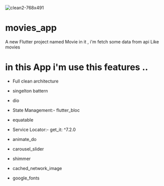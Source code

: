 ![clean2-768x491](https://user-images.githubusercontent.com/75587814/223740591-b045ad13-d83a-45cc-9ed4-fe04e58e2a59.png)
# movies_app

A new Flutter project named Movie in it , i'm fetch some data from api Like movies 

# in this App i'm use this features ..

- Full clean architecture

- singelton battern 

- dio

- State Management:-  flutter_bloc

- equatable

- Service Locator:-  get_it: ^7.2.0

- animate_do

- carousel_slider

- shimmer

- cached_network_image

- google_fonts

